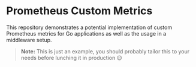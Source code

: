 # Prometheus Custom Metrics

This repository demonstrates a potential implementation of custom Prometheus metrics for Go applications as well as the usage in a middleware setup.

> **Note:**
> This is just an example, you should probably tailor this to your needs before lunching it in production :wink:
